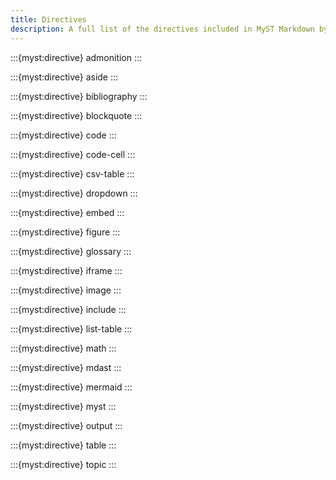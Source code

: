 ```yaml
---
title: Directives
description: A full list of the directives included in MyST Markdown by default.
---
```


:::{myst:directive} admonition
:::

:::{myst:directive} aside
:::

:::{myst:directive} bibliography
:::

:::{myst:directive} blockquote
:::

:::{myst:directive} code
:::

:::{myst:directive} code-cell
:::

:::{myst:directive} csv-table
:::

:::{myst:directive} dropdown
:::

:::{myst:directive} embed
:::

:::{myst:directive} figure
:::

:::{myst:directive} glossary
:::

:::{myst:directive} iframe
:::

:::{myst:directive} image
:::

:::{myst:directive} include
:::

:::{myst:directive} list-table
:::

:::{myst:directive} math
:::

:::{myst:directive} mdast
:::

:::{myst:directive} mermaid
:::

:::{myst:directive} myst
:::

:::{myst:directive} output
:::

:::{myst:directive} table
:::

:::{myst:directive} topic
:::
